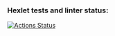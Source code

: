 ### Hexlet tests and linter status:
[![Actions Status](https://github.com/MuhutDil/python-project-52/actions/workflows/hexlet-check.yml/badge.svg)](https://github.com/MuhutDil/python-project-52/actions)
